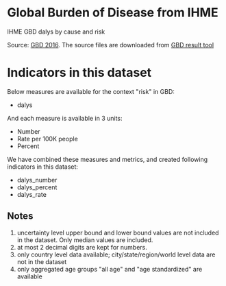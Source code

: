 # Global Burden of Disease from IHME

IHME GBD dalys by cause and risk

Source: [GBD 2016](http://ghdx.healthdata.org/gbd-2016). The source
files are downloaded from [GBD result tool](http://ghdx.healthdata.org/gbd-results-tool)

# Indicators in this dataset

Below measures are available for the context "risk" in GBD:

- dalys

And each measure is available in 3 units:

- Number
- Rate per 100K people
- Percent

We have combined these measures and metrics, and created following
indicators in this dataset:

- dalys_number
- dalys_percent
- dalys_rate

## Notes

1. uncertainty level upper bound and lower bound values are not
   included in the dataset. Only median values are included.
2. at most 2 decimal digits are kept for numbers.
3. only country level data available; city/state/region/world level
   data are not in the dataset
4. only aggregated age groups "all age" and "age standardized" are
   available
